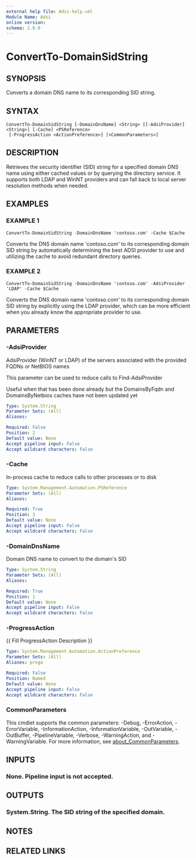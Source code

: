 ```yaml
---
external help file: Adsi-help.xml
Module Name: Adsi
online version:
schema: 2.0.0
---
```


# ConvertTo-DomainSidString

## SYNOPSIS
Converts a domain DNS name to its corresponding SID string.

## SYNTAX

```
ConvertTo-DomainSidString [-DomainDnsName] <String> [[-AdsiProvider] <String>] [-Cache] <PSReference>
 [-ProgressAction <ActionPreference>] [<CommonParameters>]
```

## DESCRIPTION
Retrieves the security identifier (SID) string for a specified domain DNS name using either
cached values or by querying the directory service.
It supports both LDAP and WinNT providers
and can fall back to local server resolution methods when needed.

## EXAMPLES

### EXAMPLE 1
```
ConvertTo-DomainSidString -DomainDnsName 'contoso.com' -Cache $Cache
```

Converts the DNS domain name 'contoso.com' to its corresponding domain SID string by
automatically determining the best ADSI provider to use and utilizing the cache to avoid
redundant directory queries.

### EXAMPLE 2
```
ConvertTo-DomainSidString -DomainDnsName 'contoso.com' -AdsiProvider 'LDAP' -Cache $Cache
```

Converts the DNS domain name 'contoso.com' to its corresponding domain SID string by
explicitly using the LDAP provider, which can be more efficient when you already know
the appropriate provider to use.

## PARAMETERS

### -AdsiProvider
AdsiProvider (WinNT or LDAP) of the servers associated with the provided FQDNs or NetBIOS names

This parameter can be used to reduce calls to Find-AdsiProvider

Useful when that has been done already but the DomainsByFqdn and DomainsByNetbios caches have not been updated yet

```yaml
Type: System.String
Parameter Sets: (All)
Aliases:

Required: False
Position: 2
Default value: None
Accept pipeline input: False
Accept wildcard characters: False
```

### -Cache
In-process cache to reduce calls to other processes or to disk

```yaml
Type: System.Management.Automation.PSReference
Parameter Sets: (All)
Aliases:

Required: True
Position: 3
Default value: None
Accept pipeline input: False
Accept wildcard characters: False
```

### -DomainDnsName
Domain DNS name to convert to the domain's SID

```yaml
Type: System.String
Parameter Sets: (All)
Aliases:

Required: True
Position: 1
Default value: None
Accept pipeline input: False
Accept wildcard characters: False
```

### -ProgressAction
{{ Fill ProgressAction Description }}

```yaml
Type: System.Management.Automation.ActionPreference
Parameter Sets: (All)
Aliases: proga

Required: False
Position: Named
Default value: None
Accept pipeline input: False
Accept wildcard characters: False
```

### CommonParameters
This cmdlet supports the common parameters: -Debug, -ErrorAction, -ErrorVariable, -InformationAction, -InformationVariable, -OutVariable, -OutBuffer, -PipelineVariable, -Verbose, -WarningAction, and -WarningVariable. For more information, see [about_CommonParameters](http://go.microsoft.com/fwlink/?LinkID=113216).

## INPUTS

### None. Pipeline input is not accepted.
## OUTPUTS

### System.String. The SID string of the specified domain.
## NOTES

## RELATED LINKS

